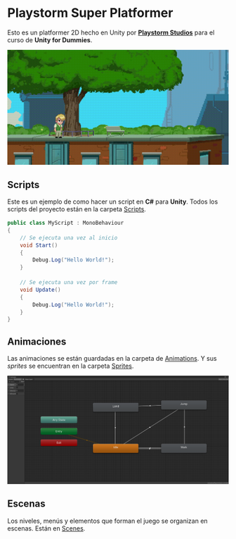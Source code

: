 ﻿# Playstorm Super Platformer

Esto es un platformer 2D hecho en Unity por **[Playstorm Studios](https://playstormstudios.com/)** para el curso de **Unity for Dummies**.

![Gameplay](./images/game.gif)

## Scripts

Este es un ejemplo de como hacer un script en **C#** para **Unity**. Todos los scripts del proyecto están en la carpeta [Scripts](./Assets/Scripts/).

```csharp
public class MyScript : MonoBehaviour
{
    // Se ejecuta una vez al inicio
    void Start()
    {
        Debug.Log("Hello World!");
    }

    // Se ejecuta una vez por frame
    void Update()
    {
        Debug.Log("Hello World!");
    }
}
```

## Animaciones

Las animaciones se están guardadas en la carpeta de [Animations](./Assets/Animations/). Y sus *sprites* se encuentran en la carpeta [Sprites](./Assets/Sprites/).

![Animator](./images/animator.png)

## Escenas

Los niveles, menús y elementos que forman el juego se organizan en escenas. Están en [Scenes](./Assets/Scenes/).
